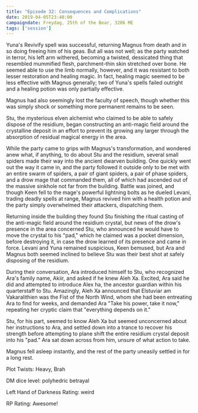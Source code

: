 ```yaml
---
title: "Episode 32: Consequences and Complications"
date: 2019-04-05T23:48:00
campaigndate: Freydag, 25th of the Bear, 3206 ME
tags: ['session']
---
```


Yuna's Revivify spell was successful, returning Magnus from death and in so doing freeing him of his
geas. But all was not well; as the party watched in terror, his left arm withered, becoming a
twisted, dessicated thing that resembled mummified flesh, parchment-thin skin stretched over bone.
He seemed able to use the limb normally, however, and it was resistant to both lesser restoration
and healing magic. In fact, healing magic seemed to be less effective with Magnus generally; two of
Yuna's spells failed outright and a healing potion was only partially effective.

Magnus had also seemingly lost the faculty of speech, though whether this was simply shock or
something more permanent remains to be seen.

Stu, the mysterious elven alchemist who claimed to be able to safely dispose of the residium, began
constructing an anti-magic field around the crystalline deposit in an effort to prevent its growing
any larger through the absorption of residual magical energy in the area.

While the party came to grips with Magnus's transformation, and wondered anew what, if anything, to
do about Stu and the residium, several small spiders made their way into the ancient dwarven
building. One quickly went out the way it came in, and the party followed it outside only to be met
with an entire swarm of spiders, a pair of giant spiders, a pair of phase spiders, and a drow mage
that commanded them, all of which had ascended out of the massive sinkhole not far from the building.
Battle was joined, and though Keen fell to the mage's powerful lightning bolts as he dueled Levani,
trading deadly spells at range, Magnus revived him with a health potion and the party simply
overwhelmed their attackers, dispatching them.

Returning inside the building they found Stu finishing the ritual casting of the anti-magic field
around the residium crystal, but news of the drow's presence in the area concerned Stu, who
announced he would have to move the crystal to his "pad," which he claimed was a pocket dimension,
before destroying it, in case the drow learned of its presence and came in force. Levani and Yuna
remained suspicious, Keen bemused, but Ara and Magnus both seemed inclined to believe Stu was their
best shot at safely disposing of the residium.

During their conversation, Ara introduced himself to Stu, who recognized Ara's family name, Akiir,
and asked if he knew Aleh Xa. Excited, Ara said he did and attempted to introduce Alex ha, the
ancestor guardian within his quarterstaff to Stu. Amazingly, Aleh Xa announced that Elstuviar am
Vakaralithien was the Fist of the North Wind, whom she had been entreating Ara to find for weeks,
and demanded Ara "Take his power, take it now," repeating her cryptic claim that "everything depends
on it."

Stu, for his part, seemed to know Aleh Xa but seemed unconcerned about her instructions to Ara, and
settled down into a trance to recover his strength before attempting to plane shift the entire
residium crystal deposit into his "pad." Ara sat down across from him, unsure of what action to
take.

Magnus fell asleep instantly, and the rest of the party uneasily settled in for a long rest.


Plot Twists: Heavy, Brah

DM dice level: polyhedric betrayal

Left Hand of Darkness Rating: weird

RP Rating: Awesome!
